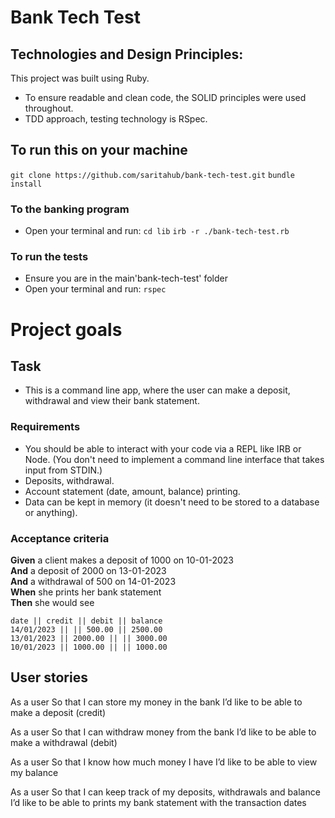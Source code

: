 # Bank Tech Test

## Technologies and Design Principles:   
This project was built using Ruby. 
- To ensure readable and clean code, the SOLID principles were used throughout. 
- TDD approach, testing technology is RSpec. 


## To run this on your machine
`git clone https://github.com/saritahub/bank-tech-test.git`
`bundle install`

### To the banking program 
- Open your terminal and run: 
`cd lib`
`irb -r ./bank-tech-test.rb`

### To run the tests
- Ensure you are in the main'bank-tech-test' folder
- Open your terminal and run: 
`rspec`

# Project goals

## Task
- This is a command line app, where the user can make a deposit, withdrawal and view their bank statement. 

### Requirements

* You should be able to interact with your code via a REPL like IRB or Node.  (You don't need to implement a command line interface that takes input from STDIN.)
* Deposits, withdrawal.
* Account statement (date, amount, balance) printing.
* Data can be kept in memory (it doesn't need to be stored to a database or anything).

### Acceptance criteria

**Given** a client makes a deposit of 1000 on 10-01-2023  
**And** a deposit of 2000 on 13-01-2023  
**And** a withdrawal of 500 on 14-01-2023  
**When** she prints her bank statement  
**Then** she would see

```
date || credit || debit || balance
14/01/2023 || || 500.00 || 2500.00
13/01/2023 || 2000.00 || || 3000.00
10/01/2023 || 1000.00 || || 1000.00
```

## User stories
As a user
So that I can store my money in the bank
I’d like to be able to make a deposit (credit)

As a user
So that I can withdraw money from the bank 
I’d like to be able to make a withdrawal (debit) 

As a user
So that I know how much money I have
I’d like to be able to view my balance 

As a user
So that I can keep track of my deposits, withdrawals and balance
I’d like to be able to prints my bank statement with the transaction dates


